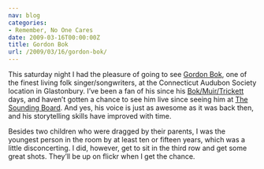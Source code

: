 ```yaml
---
nav: blog
categories:
- Remember, No One Cares
date: 2009-03-16T00:00:00Z
title: Gordon Bok
url: /2009/03/16/gordon-bok/
---
```


This saturday night I had the pleasure of going to see [Gordon Bok][1], one of the finest living folk singer/songwriters, at the Connecticut Audubon Society location in Glastonbury. I’ve been a fan of his since his [Bok/Muir/Trickett][2] days, and haven’t gotten a chance to see him live since seeing him at [The Sounding Board][3]. And yes, his voice is just as awesome as it was back then, and his storytelling skills have improved with time.

 [1]: http://www.gordonbok.com/
 [2]: http://www.gordonbok.com/bokmuirtrickett.html
 [3]: http://folknotes.org/

Besides two children who were dragged by their parents, I was the youngest person in the room by at least ten or fifteen years, which was a little disconcerting. I did, however, get to sit in the third row and get some great shots. They’ll be up on flickr when I get the chance.

